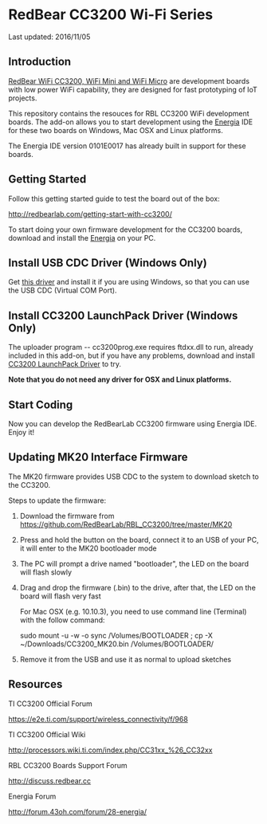 # RedBear CC3200 Wi-Fi Series

Last updated: 2016/11/05

## Introduction

[RedBear WiFi CC3200, WiFi Mini and WiFi Micro](http://redbear.cc/) are development boards with low power WiFi capability, they are designed for fast prototyping of IoT projects.

This repository contains the resouces for RBL CC3200 WiFi development boards.  The add-on allows you to start development using the [Energia](http://energia.nu/download/) IDE for these two boards on Windows, Mac OSX and Linux platforms.

The Energia IDE version 0101E0017 has already built in support for these boards.

## Getting Started

Follow this getting started guide to test the board out of the box:

  http://redbearlab.com/getting-start-with-cc3200/

To start doing your own firmware development for the CC3200 boards, download and install the [Energia](http://energia.nu/download/) on your PC.

## Install USB CDC Driver (Windows Only)

Get [this driver](https://mbed.org/media/downloads/drivers/mbedWinSerial_16466.exe) and install it if you are using Windows, so that you can use the USB CDC (Virtual COM Port).  

## Install CC3200 LaunchPack Driver (Windows Only)

The uploader program -- cc3200prog.exe requires ftdxx.dll to run, already included in this add-on, but if you have any problems, download and install [CC3200 LaunchPack Driver](http://energia.nu/guide/guide_windows/) to try.

**Note that you do not need any driver for OSX and Linux platforms.**

## Start Coding

Now you can develop the RedBearLab CC3200 firmware using Energia IDE. Enjoy it!

## Updating MK20 Interface Firmware

The MK20 firmware provides USB CDC to the system to download sketch to the CC3200. 

Steps to update the firmware:

1. Download the firmware from
    https://github.com/RedBearLab/RBL_CC3200/tree/master/MK20

2. Press and hold the button on the board, connect it to an USB of your PC, it will enter to the MK20 bootloader mode

3. The PC will prompt a drive named "bootloader", the LED on the board will flash slowly

4. Drag and drop the firmware (.bin) to the drive, after that, the LED on the board will flash very fast

    For Mac OSX (e.g. 10.10.3), you need to use command line (Terminal) with the follow command:
    
      sudo mount -u -w -o sync /Volumes/BOOTLOADER ; cp -X ~/Downloads/CC3200_MK20.bin /Volumes/BOOTLOADER/

5. Remove it from the USB and use it as normal to upload sketches

## Resources

TI CC3200 Official Forum

https://e2e.ti.com/support/wireless_connectivity/f/968

TI CC3200 Official Wiki

http://processors.wiki.ti.com/index.php/CC31xx_%26_CC32xx

RBL CC3200 Boards Support Forum

http://discuss.redbear.cc

Energia Forum

http://forum.43oh.com/forum/28-energia/
